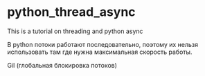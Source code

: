 # python_thread_async
This is a tutorial on threading and python async

В python потоки работают последовательно, поэтому их нельзя использовать там где нужна максимальная скорость работы.

Gil (глобальная блокировка потоков)
